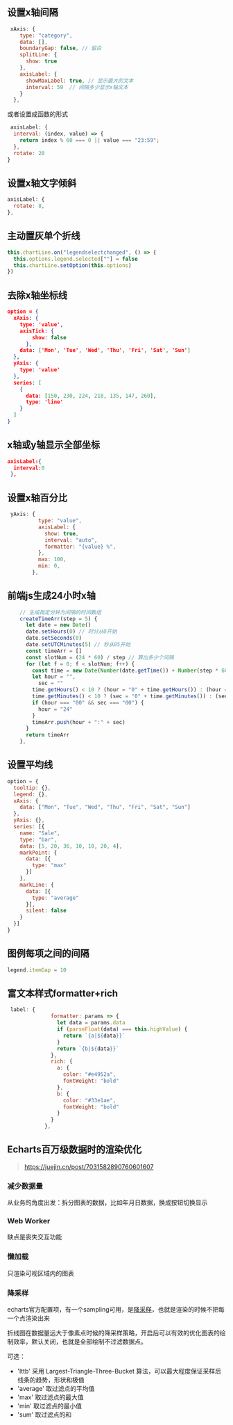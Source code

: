 ## 设置x轴间隔

```js
 xAxis: {
    type: "category",
    data: [],
    boundaryGap: false, // 留白
    splitLine: {
      show: true
    },
    axisLabel: {
      showMaxLabel: true, // 显示最大的文本
      interval: 59  // 间隔多少显示x轴文本
    }
  },
```

或者设置成函数的形式

```js
 axisLabel: {
  interval: (index, value) => {
    return index % 60 === 0 || value === "23:59";
  },
  rotate: 20
}
```

## 设置x轴文字倾斜

```js
axisLabel: {
  rotate: 8,
},
```

## 主动置灰单个折线

```js
this.chartLine.on("legendselectchanged", () => {
  this.options.legend.selected[""] = false
  this.chartLine.setOption(this.options)
})
```

## 去除x轴坐标线

```json
option = {
  xAxis: {
    type: 'value',
    axisTick: {
        show: false
      },
    data: ['Mon', 'Tue', 'Wed', 'Thu', 'Fri', 'Sat', 'Sun']
  },
  yAxis: {
    type: 'value'
  },
  series: [
    {
      data: [150, 230, 224, 218, 135, 147, 260],
      type: 'line'
    }
  ]
}
```

## x轴或y轴显示全部坐标

```json
axisLabel:{
  interval:0
 },
```

## 设置x轴百分比

```js
 yAxis: {
          type: "value",
          axisLabel: {
            show: true,
            interval: "auto",
            formatter: "{value} %",
          },
          max: 100,
          min: 0,
        },
```

## 前端js生成24小时x轴

```js
    // 生成指定分钟为间隔的时间数组
    createTimeArr(step = 5) {
      let date = new Date()
      date.setHours(0) // 时分从0开始
      date.setSeconds(0)
      date.setUTCMinutes(5) // 秒从05开始
      const timeArr = []
      const slotNum = (24 * 60) / step // 算出多少个间隔
      for (let f = 0; f < slotNum; f++) {
        const time = new Date(Number(date.getTime()) + Number(step * 60 * 1000 * f)) // 获取：零点的时间 + 每次递增的时间
        let hour = "",
          sec = ""
        time.getHours() < 10 ? (hour = "0" + time.getHours()) : (hour = time.getHours()) // 获取小时
        time.getMinutes() < 10 ? (sec = "0" + time.getMinutes()) : (sec = time.getMinutes()) // 获取分钟
        if (hour === "00" && sec === "00") {
          hour = "24"
        }
        timeArr.push(hour + ":" + sec)
      }
      return timeArr
    },
```

## 设置平均线

```js
option = {
  tooltip: {},
  legend: {},
  xAxis: {
    data: ["Mon", "Tue", "Wed", "Thu", "Fri", "Sat", "Sun"]
  },
  yAxis: {},
  series: [{
    name: "Sale",
    type: "bar",
    data: [5, 20, 36, 10, 10, 20, 4],
    markPoint: {
      data: [{
        type: "max"
      }]
    },
    markLine: {
      data: [{
        type: "average"
      }],
      silent: false
    }
  }]
}
```

## 图例每项之间的间隔

```js
legend.itemGap = 10
```

## 富文本样式formatter+rich

```js
 label: {
              formatter: params => {
                let data = params.data
                if (parseFloat(data) === this.highValue) {
                  return `{a|${data}}`
                }
                return `{b|${data}}`
              },
              rich: {
                a: {
                  color: "#e4952a",
                  fontWeight: "bold"
                },
                b: {
                  color: "#33e1ae",
                  fontWeight: "bold"
                }
              }
            },
```

## Echarts百万级数据时的渲染优化

> https://juejin.cn/post/7031582890760601607

### 减少数据量

从业务的角度出发：拆分图表的数据，比如年月日数据，换成按钮切换显示

### Web Worker 

缺点是丧失交互功能

### 懒加载

只渲染可视区域内的图表

### 降采样

echarts官方配置项，有一个sampling可用，是[降采样](https://so.csdn.net/so/search?q=降采样&spm=1001.2101.3001.7020)，也就是渲染的时候不把每一个点渲染出来

折线图在数据量远大于像素点时候的降采样策略，开启后可以有效的优化图表的绘制效率，默认关闭，也就是全部绘制不过滤数据点。

可选：

- 'lttb' 采用 Largest-Triangle-Three-Bucket 算法，可以最大程度保证采样后线条的趋势，形状和极值
- 'average' 取过滤点的平均值
- 'max' 取过滤点的最大值
- 'min' 取过滤点的最小值
- 'sum' 取过滤点的和



